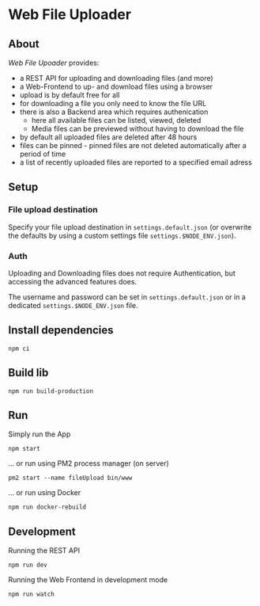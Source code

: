 # Web File Uploader

## About

*Web File Upoader* provides:

- a REST API for uploading and downloading files (and more)
- a Web-Frontend to up- and download files using a browser
- upload is by default free for all
- for downloading a file you only need to know the file URL
- there is also a Backend area which requires authenication
  - here all available files can be listed, viewed, deleted
  - Media files can be previewed without having to download the file
- by default all uploaded files are deleted after 48 hours
- files can be pinned - pinned files are not deleted automatically after a period of time
- a list of recently uploaded files are reported to a specified email adress


## Setup

### File upload destination

Specify your file upload destination in `settings.default.json` (or overwrite the defaults by using a custom settings file `settings.$NODE_ENV.json`).

### Auth

Uploading and Downloading files does not require Authentication, but accessing the advanced features does.

The username and password can be set in `settings.default.json` or in a dedicated `settings.$NODE_ENV.json` file.

## Install dependencies 

    npm ci

## Build lib 

    npm run build-production

## Run

Simply run the App

    npm start

... or run using PM2 process manager (on server)

    pm2 start --name fileUpload bin/www

... or run using Docker

    npm run docker-rebuild


## Development

Running the REST API

    npm run dev

Running the Web Frontend in development mode

    npm run watch

